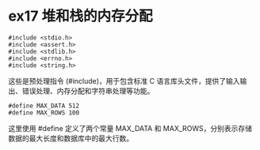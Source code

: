 # ex17 堆和栈的内存分配  
~~~
#include <stdio.h>
#include <assert.h>
#include <stdlib.h>
#include <errno.h>
#include <string.h>
~~~
这些是预处理指令 (#include)，用于包含标准 C 语言库头文件，提供了输入输出、错误处理、内存分配和字符串处理等功能。  
~~~
#define MAX_DATA 512
#define MAX_ROWS 100

~~~
这里使用 #define 定义了两个常量 MAX_DATA 和 MAX_ROWS，分别表示存储数据的最大长度和数据库中的最大行数。  
